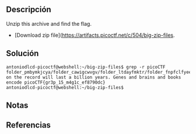 ## Descripción
Unzip this archive and find the flag.

- [Download zip file](https://artifacts.picoctf.net/c/504/big-zip-files.
## Solución
```
antoniodlcd-picoctf@webshell:~/big-zip-files$ grep -r picoCTF
folder_pmbymkjcya/folder_cawigcwvgv/folder_ltdayfmktr/folder_fnpfclfyee/whzxrpivpqld.txt:information on the record will last a billion years. Genes and brains and books encode picoCTF{gr3p_15_m4g1c_ef8790dc}
antoniodlcd-picoctf@webshell:~/big-zip-files$
```

## Notas

## Referencias
